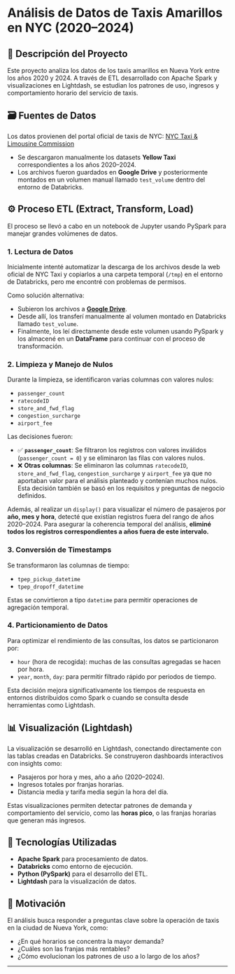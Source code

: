 # Análisis de Datos de Taxis Amarillos en NYC (2020–2024)

## 📌 Descripción del Proyecto

Este proyecto analiza los datos de los taxis amarillos en Nueva York entre los años 2020 y 2024. A través de ETL desarrollado con Apache Spark y visualizaciones en Lightdash, se estudian los patrones de uso, ingresos y comportamiento horario del servicio de taxis.

## 🗃️ Fuentes de Datos

Los datos provienen del portal oficial de taxis de NYC: [NYC Taxi & Limousine Commission](https://www.nyc.gov/site/tlc/about/tlc-trip-record-data.page)

- Se descargaron manualmente los datasets **Yellow Taxi** correspondientes a los años 2020–2024.
- Los archivos fueron guardados en **Google Drive** y posteriormente montados en un volumen manual llamado `test_volume` dentro del entorno de Databricks.

## ⚙️ Proceso ETL (Extract, Transform, Load)

El proceso se llevó a cabo en un notebook de Jupyter usando PySpark para manejar grandes volúmenes de datos.

### 1. Lectura de Datos

Inicialmente intenté automatizar la descarga de los archivos desde la web oficial de NYC Taxi y copiarlos a una carpeta temporal (`/tmp`) en el entorno de Databricks, pero me encontré con problemas de permisos.

Como solución alternativa:

- Subieron los archivos a [**Google Drive**](https://drive.google.com/file/d/1KH8jxRvZ9Z5AesszU1ZA0HHiA7RsxaWR/view).
- Desde allí, los transferí manualmente al volumen montado en Databricks llamado `test_volume`.
- Finalmente, los leí directamente desde este volumen usando PySpark y los almacené en un **DataFrame** para continuar con el proceso de transformación.
### 2. Limpieza y Manejo de Nulos

Durante la limpieza, se identificaron varias columnas con valores nulos:

- `passenger_count`
- `ratecodeID`
- `store_and_fwd_flag`
- `congestion_surcharge`
- `airport_fee`

Las decisiones fueron:

- ✅ **`passenger_count`**: Se filtraron los registros con valores inválidos (`passenger_count = 0`) y se eliminaron las filas con valores nulos.
- ❌ **Otras columnas**: Se eliminaron las columnas `ratecodeID`, `store_and_fwd_flag`, `congestion_surcharge` y `airport_fee` ya que no aportaban valor para el análisis planteado y contenían muchos nulos. Esta decisión también se basó en los requisitos y preguntas de negocio definidos.

Además, al realizar un `display()` para visualizar el número de pasajeros por **año, mes y hora**, detecté que existían registros fuera del rango de años 2020–2024. Para asegurar la coherencia temporal del análisis, **eliminé todos los registros correspondientes a años fuera de este intervalo.**

### 3. Conversión de Timestamps

Se transformaron las columnas de tiempo:

- `tpep_pickup_datetime`
- `tpep_dropoff_datetime`

Estas se convirtieron a tipo `datetime` para permitir operaciones de agregación temporal.

### 4. Particionamiento de Datos

Para optimizar el rendimiento de las consultas, los datos se particionaron por:

- `hour` (hora de recogida): muchas de las consultas agregadas se hacen por hora.
- `year`, `month`, `day`: para permitir filtrado rápido por periodos de tiempo.

Esta decisión mejora significativamente los tiempos de respuesta en entornos distribuidos como Spark o cuando se consulta desde herramientas como Lightdash.

## 📊 Visualización (Lightdash)

La visualización se desarrolló en Lightdash, conectando directamente con las tablas creadas en Databricks. Se construyeron dashboards interactivos con insights como:

- Pasajeros por hora y mes, año a año (2020–2024).
- Ingresos totales por franjas horarias.
- Distancia media y tarifa media según la hora del día.

Estas visualizaciones permiten detectar patrones de demanda y comportamiento del servicio, como las **horas pico**, o las franjas horarias que generan más ingresos.

## 🧰 Tecnologías Utilizadas

- **Apache Spark** para procesamiento de datos.
- **Databricks** como entorno de ejecución.
- **Python (PySpark)** para el desarrollo del ETL.
- **Lightdash** para la visualización de datos.

## 🎯 Motivación

El análisis busca responder a preguntas clave sobre la operación de taxis en la ciudad de Nueva York, como:

- ¿En qué horarios se concentra la mayor demanda?
- ¿Cuáles son las franjas más rentables?
- ¿Cómo evolucionan los patrones de uso a lo largo de los años?

---

